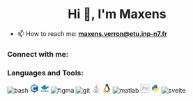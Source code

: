 <h1 align="center">Hi 👋, I'm Maxens</h1>

- 📫 How to reach me: **maxens.verron@etu.inp-n7.fr**

### Connect with me:
<!-- Ajoute ici tes liens sociaux si tu veux -->

### Languages and Tools:
<img src="https://www.vectorlogo.zone/logos/gnu_bash/gnu_bash-icon.svg" alt="bash" width="20" height="20"/>
<img src="https://raw.githubusercontent.com/devicons/devicon/master/icons/c/c-original.svg" alt="c" width="20" height="20"/>
<img src="https://raw.githubusercontent.com/devicons/devicon/master/icons/docker/docker-original-wordmark.svg" alt="docker" width="20" height="20"/>
<img src="https://www.vectorlogo.zone/logos/figma/figma-icon.svg" alt="figma" width="20" height="20"/>
<img src="https://www.vectorlogo.zone/logos/git-scm/git-scm-icon.svg" alt="git" width="20" height="20"/>
<img src="https://raw.githubusercontent.com/devicons/devicon/master/icons/java/java-original.svg" alt="java" width="20" height="20"/>
<img src="https://raw.githubusercontent.com/devicons/devicon/master/icons/linux/linux-original.svg" alt="linux" width="20" height="20"/>
<img src="https://upload.wikimedia.org/wikipedia/commons/2/21/Matlab_Logo.png" alt="matlab" width="20" height="20"/>
<img src="https://raw.githubusercontent.com/devicons/devicon/master/icons/photoshop/photoshop-line.svg" alt="photoshop" width="20" height="20"/>
<img src="https://raw.githubusercontent.com/devicons/devicon/master/icons/python/python-original.svg" alt="python" width="20" height="20"/>
<img src="https://upload.wikimedia.org/wikipedia/commons/1/1b/Svelte_Logo.svg" alt="svelte" width="20" height="20"/>
